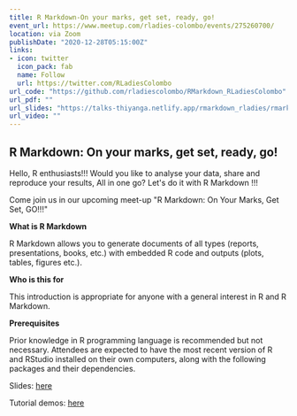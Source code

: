 ```yaml
---
title: R Markdown-On your marks, get set, ready, go!
event_url: https://www.meetup.com/rladies-colombo/events/275260700/
location: via Zoom
publishDate: "2020-12-28T05:15:00Z"
links:
- icon: twitter
  icon_pack: fab
  name: Follow
  url: https://twitter.com/RLadiesColombo
url_code: "https://github.com/rladiescolombo/RMarkdown_RLadiesColombo"
url_pdf: ""
url_slides: "https://talks-thiyanga.netlify.app/rmarkdown_rladies/rmarkdownrladies_tst#1"
url_video: ""
---
```


## R Markdown: On your marks, get set, ready, go! 

Hello, R enthusiasts!!! Would you like to analyse your data, share and reproduce your results, All in one go? Let's do it with R Markdown !!!

Come join us in our upcoming meet-up "R Markdown: On Your Marks, Get Set, GO!!!"

**What is R Markdown**

R Markdown allows you to generate documents of all types (reports, presentations, books, etc.) with embedded R code and outputs (plots, tables, figures etc.).

**Who is this for**

This introduction is appropriate for anyone with a general interest in R and R Markdown.

**Prerequisites**

Prior knowledge in R programming language is recommended but not necessary.
Attendees are expected to have the most recent version of R and RStudio installed on their own computers, along with the following packages and their dependencies.

Slides: [here](https://talks-thiyanga.netlify.app/rmarkdown_rladies/rmarkdownrladies_tst#1)

Tutorial demos: [here](https://github.com/rladiescolombo/RMarkdown_RLadiesColombo)

